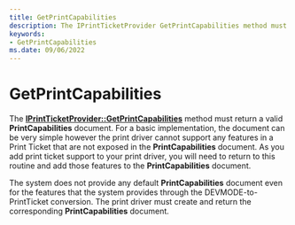 ```yaml
---
title: GetPrintCapabilities
description: The IPrintTicketProvider GetPrintCapabilities method must return a valid PrintCapabilities document.
keywords:
- GetPrintCapabilities
ms.date: 09/06/2022
---
```


# GetPrintCapabilities

The [**IPrintTicketProvider::GetPrintCapabilities**](/windows-hardware/drivers/ddi/prdrvcom/nf-prdrvcom-iprintticketprovider-getprintcapabilities) method must return a valid **PrintCapabilities** document. For a basic implementation, the document can be very simple however the print driver cannot support any features in a Print Ticket that are not exposed in the **PrintCapabilities** document. As you add print ticket support to your print driver, you will need to return to this routine and add those features to the **PrintCapabilities** document.

The system does not provide any default **PrintCapabilities** document even for the features that the system provides through the DEVMODE-to-PrintTicket conversion. The print driver must create and return the corresponding **PrintCapabilities** document.
